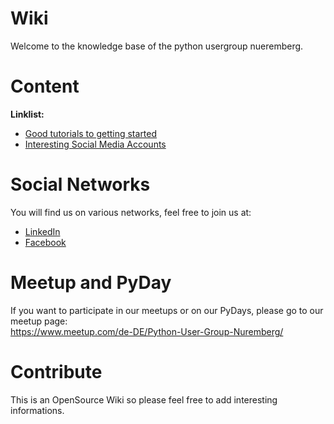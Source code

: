 # Wiki
Welcome to the knowledge base of the python usergroup nueremberg.

# Content
**Linklist:**
* <a href="linklist/getting-started.md">Good tutorials to getting started</a>
* <a href="linklist/social_media.md">Interesting Social Media Accounts</a>

# Social Networks
You will find us on various networks, feel free to join us  at:
* <a href="https://www.linkedin.com/groups/8886319/">LinkedIn</a>
* <a href="https://www.facebook.com/groups/173887097324955/?ref=bookmarks">Facebook</a>

# Meetup and PyDay
If you want to participate in our meetups or on our PyDays, please go to our meetup page:<br>
https://www.meetup.com/de-DE/Python-User-Group-Nuremberg/

# Contribute
This is an OpenSource Wiki so please feel free to add interesting informations.
